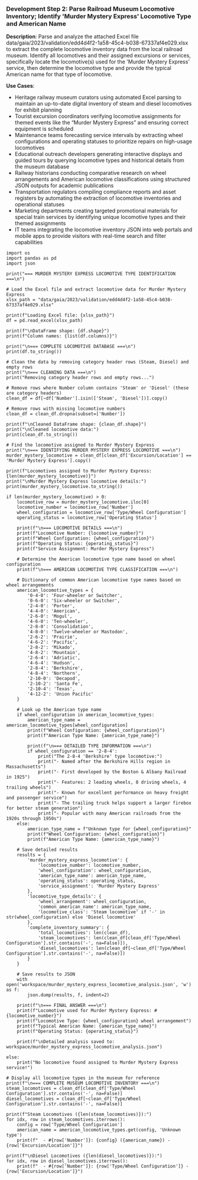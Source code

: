 ### Development Step 2: Parse Railroad Museum Locomotive Inventory; Identify 'Murder Mystery Express' Locomotive Type and American Name

**Description**: Parse and analyze the attached Excel file data/gaia/2023/validation/edd4d4f2-1a58-45c4-b038-67337af4e029.xlsx to extract the complete locomotive inventory data from the local railroad museum. Identify all locomotives and their assigned excursions or services, specifically locate the locomotive(s) used for the 'Murder Mystery Express' service, then determine the locomotive type and provide the typical American name for that type of locomotive.

**Use Cases**:
- Heritage railway museum curators using automated Excel parsing to maintain an up-to-date digital inventory of steam and diesel locomotives for exhibit planning
- Tourist excursion coordinators verifying locomotive assignments for themed events like the “Murder Mystery Express” and ensuring correct equipment is scheduled
- Maintenance teams forecasting service intervals by extracting wheel configurations and operating statuses to prioritize repairs on high-usage locomotives
- Educational outreach developers generating interactive displays and guided tours by querying locomotive types and historical details from the museum database
- Railway historians conducting comparative research on wheel arrangements and American locomotive classifications using structured JSON outputs for academic publications
- Transportation regulators compiling compliance reports and asset registers by automating the extraction of locomotive inventories and operational statuses
- Marketing departments creating targeted promotional materials for special train services by identifying unique locomotive types and their themed assignments
- IT teams integrating the locomotive inventory JSON into web portals and mobile apps to provide visitors with real-time search and filter capabilities

```
import os
import pandas as pd
import json

print("=== MURDER MYSTERY EXPRESS LOCOMOTIVE TYPE IDENTIFICATION ===\n")

# Load the Excel file and extract locomotive data for Murder Mystery Express
xlsx_path = "data/gaia/2023/validation/edd4d4f2-1a58-45c4-b038-67337af4e029.xlsx"

print(f"Loading Excel file: {xlsx_path}")
df = pd.read_excel(xlsx_path)

print(f"\nDataFrame shape: {df.shape}")
print(f"Column names: {list(df.columns)}")

print("\n=== COMPLETE LOCOMOTIVE DATABASE ===\n") 
print(df.to_string())

# Clean the data by removing category header rows (Steam, Diesel) and empty rows
print("\n=== CLEANING DATA ===\n")
print("Removing category header rows and empty rows...")

# Remove rows where Number column contains 'Steam' or 'Diesel' (these are category headers)
clean_df = df[~df['Number'].isin(['Steam', 'Diesel'])].copy()

# Remove rows with missing locomotive numbers
clean_df = clean_df.dropna(subset=['Number'])

print(f"\nCleaned DataFrame shape: {clean_df.shape}")
print("\nCleaned locomotive data:")
print(clean_df.to_string())

# Find the locomotive assigned to Murder Mystery Express
print("\n=== IDENTIFYING MURDER MYSTERY EXPRESS LOCOMOTIVE ===\n")
murder_mystery_locomotive = clean_df[clean_df['Excursion/Location'] == 'Murder Mystery Express'].copy()

print(f"Locomotives assigned to Murder Mystery Express: {len(murder_mystery_locomotive)}")
print("\nMurder Mystery Express locomotive details:")
print(murder_mystery_locomotive.to_string())

if len(murder_mystery_locomotive) > 0:
    locomotive_row = murder_mystery_locomotive.iloc[0]
    locomotive_number = locomotive_row['Number']
    wheel_configuration = locomotive_row['Type/Wheel Configuration']
    operating_status = locomotive_row['Operating Status']
    
    print(f"\n=== LOCOMOTIVE DETAILS ===\n")
    print(f"Locomotive Number: {locomotive_number}")
    print(f"Wheel Configuration: {wheel_configuration}")
    print(f"Operating Status: {operating_status}")
    print(f"Service Assignment: Murder Mystery Express")
    
    # Determine the American locomotive type name based on wheel configuration
    print(f"\n=== AMERICAN LOCOMOTIVE TYPE CLASSIFICATION ===\n")
    
    # Dictionary of common American locomotive type names based on wheel arrangements
    american_locomotive_types = {
        '0-4-0': 'Four-wheeler or Switcher',
        '0-6-0': 'Six-wheeler or Switcher', 
        '2-4-0': 'Porter',
        '4-4-0': 'American',
        '2-6-0': 'Mogul',
        '4-6-0': 'Ten-wheeler',
        '2-8-0': 'Consolidation',
        '4-8-0': 'Twelve-wheeler or Mastodon',
        '2-6-2': 'Prairie',
        '4-6-2': 'Pacific',
        '2-8-2': 'Mikado',
        '4-8-2': 'Mountain',
        '2-6-4': 'Adriatic',
        '4-6-4': 'Hudson',
        '2-8-4': 'Berkshire',
        '4-8-4': 'Northern',
        '2-10-0': 'Decapod',
        '2-10-2': 'Santa Fe',
        '2-10-4': 'Texas',
        '4-12-2': 'Union Pacific'
    }
    
    # Look up the American type name
    if wheel_configuration in american_locomotive_types:
        american_type_name = american_locomotive_types[wheel_configuration]
        print(f"Wheel Configuration: {wheel_configuration}")
        print(f"American Type Name: {american_type_name}")
        
        print(f"\n=== DETAILED TYPE INFORMATION ===\n")
        if wheel_configuration == '2-8-4':
            print("The 2-8-4 'Berkshire' type locomotive:")
            print("- Named after the Berkshire Hills region in Massachusetts")
            print("- First developed by the Boston & Albany Railroad in 1925")
            print("- Features: 2 leading wheels, 8 driving wheels, 4 trailing wheels")
            print("- Known for excellent performance on heavy freight and passenger service")
            print("- The trailing truck helps support a larger firebox for better steam generation")
            print("- Popular with many American railroads from the 1920s through 1950s")
    else:
        american_type_name = f"Unknown type for {wheel_configuration}"
        print(f"Wheel Configuration: {wheel_configuration}")
        print(f"American Type Name: {american_type_name}")
    
    # Save detailed results
    results = {
        'murder_mystery_express_locomotive': {
            'locomotive_number': locomotive_number,
            'wheel_configuration': wheel_configuration,
            'american_type_name': american_type_name,
            'operating_status': operating_status,
            'service_assignment': 'Murder Mystery Express'
        },
        'locomotive_type_details': {
            'wheel_arrangement': wheel_configuration,
            'common_american_name': american_type_name,
            'locomotive_class': 'Steam locomotive' if '-' in str(wheel_configuration) else 'Diesel locomotive'
        },
        'complete_inventory_summary': {
            'total_locomotives': len(clean_df),
            'steam_locomotives': len(clean_df[clean_df['Type/Wheel Configuration'].str.contains('-', na=False)]),
            'diesel_locomotives': len(clean_df[~clean_df['Type/Wheel Configuration'].str.contains('-', na=False)])
        }
    }
    
    # Save results to JSON
    with open('workspace/murder_mystery_express_locomotive_analysis.json', 'w') as f:
        json.dump(results, f, indent=2)
    
    print(f"\n=== FINAL ANSWER ===\n")
    print(f"Locomotive used for Murder Mystery Express: #{locomotive_number}")
    print(f"Locomotive Type: {wheel_configuration} wheel arrangement")
    print(f"Typical American Name: {american_type_name}")
    print(f"Operating Status: {operating_status}")
    
    print(f"\nDetailed analysis saved to: workspace/murder_mystery_express_locomotive_analysis.json")
    
else:
    print("No locomotive found assigned to Murder Mystery Express service!")

# Display all locomotive types in the museum for reference
print(f"\n=== COMPLETE MUSEUM LOCOMOTIVE INVENTORY ===\n")
steam_locomotives = clean_df[clean_df['Type/Wheel Configuration'].str.contains('-', na=False)]
diesel_locomotives = clean_df[~clean_df['Type/Wheel Configuration'].str.contains('-', na=False)]

print(f"Steam Locomotives ({len(steam_locomotives)}):")
for idx, row in steam_locomotives.iterrows():
    config = row['Type/Wheel Configuration']
    american_name = american_locomotive_types.get(config, 'Unknown type')
    print(f"  - #{row['Number']}: {config} ({american_name}) - {row['Excursion/Location']}")

print(f"\nDiesel Locomotives ({len(diesel_locomotives)}):")
for idx, row in diesel_locomotives.iterrows():
    print(f"  - #{row['Number']}: {row['Type/Wheel Configuration']} - {row['Excursion/Location']}")
```